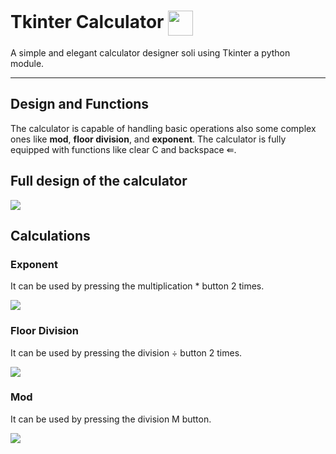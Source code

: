  # Tkinter Calculator <img align="center" src="https://i.imgur.com/JDzrSoW.png" height="40" width="40" />
A simple and elegant calculator designer soli using Tkinter a python module.

---
## Design and Functions

The calculator is capable of handling basic operations also some complex ones like **mod**, **floor division**, and **exponent**.
The calculator is fully equipped with functions like clear C and backspace ⇚.


## Full design of the calculator

<img src="https://i.imgur.com/8te7ink.png" />


## Calculations

### Exponent
It can be used by pressing the multiplication * button 2 times.

<img src="https://i.imgur.com/OlfLyUF.gif" />

### Floor Division
It can be used by pressing the division ÷ button 2 times.

<img src="https://i.imgur.com/Rle6VfK.gif" />

### Mod
It can be used by pressing the division M button.

<img src="https://i.imgur.com/NyoGXSX.gif" />
